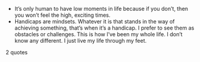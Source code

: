  - It’s only human to have low moments in life because if you don’t, then you won’t feel the high, exciting times.
 - Handicaps are mindsets. Whatever it is that stands in the way of achieving something, that’s when it’s a handicap. I prefer to see them as obstacles or challenges. This is how I’ve been my whole life. I don’t know any different. I just live my life through my feet.

2 quotes